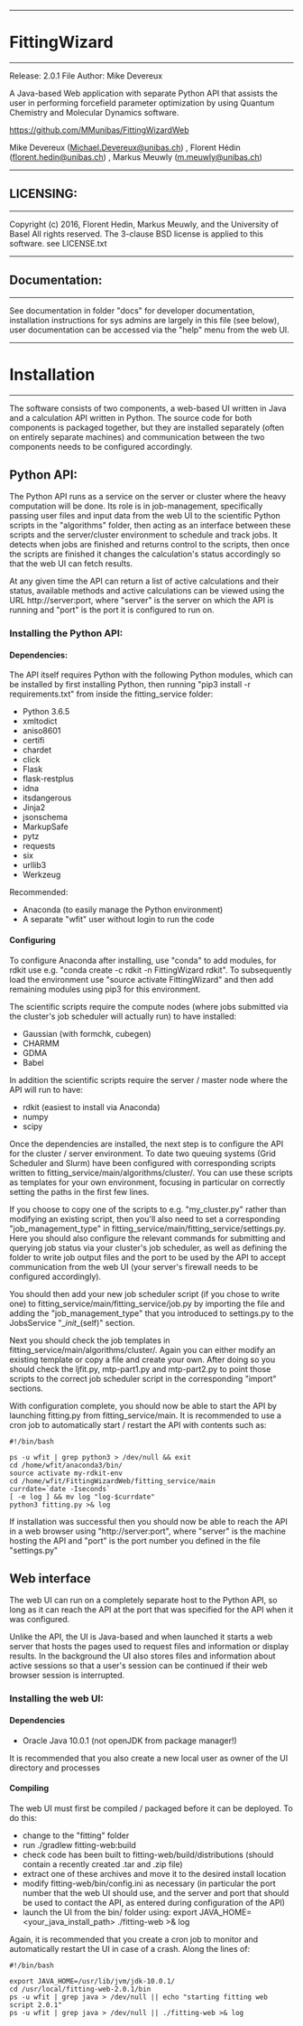 ----------------------------------------------
# FittingWizard
----------------------------------------------
Release: 2.0.1
File Author: Mike Devereux

A Java-based Web application with separate Python API that assists the user in performing forcefield parameter optimization by using Quantum Chemistry and Molecular Dynamics software.

https://github.com/MMunibas/FittingWizardWeb

Mike Devereux (Michael.Devereux@unibas.ch) , Florent Hédin (florent.hedin@unibas.ch) ,
Markus Meuwly (m.meuwly@unibas.ch)

----------------------------------------------
## LICENSING:
----------------------------------------------
Copyright (c) 2016, Florent Hedin, Markus Meuwly, and the University of Basel
All rights reserved.
The 3-clause BSD license is applied to this software.
see LICENSE.txt

----------------------------------------------
## Documentation:
----------------------------------------------
See documentation in folder "docs" for developer documentation, installation instructions for sys admins are largely in this file (see below), user documentation can be accessed via the "help" menu from the web UI.

----------------------------------------------
# Installation
----------------------------------------------
The software consists of two components, a web-based UI written in Java and a calculation API written in Python. The source code for both components is packaged together, but they are installed separately (often on entirely separate machines) and communication between the two components needs to be configured accordingly.

## Python API:
The Python API runs as a service on the server or cluster where the heavy computation will be done. Its role is in job-management, specifically passing user files and input data from the web UI to the scientific Python scripts in the "algorithms" folder, then acting as an interface between these scripts and the server/cluster environment to schedule and track jobs. It detects when jobs are finished and returns control to the scripts, then once the scripts are finished it changes the calculation's status accordingly so that the web UI can fetch results.

At any given time the API can return a list of active calculations and their status, available methods and active calculations can be viewed using the URL http://server:port, where "server" is the server on which the API is running and "port" is the port it is configured to run on.

### Installing the Python API:
#### Dependencies:
The API itself requires Python with the following Python modules, which can be installed by first installing Python, then running "pip3 install -r requirements.txt" from inside the fitting_service folder:
- Python 3.6.5
- xmltodict
- aniso8601
- certifi
- chardet
- click
- Flask
- flask-restplus
- idna
- itsdangerous
- Jinja2
- jsonschema
- MarkupSafe
- pytz
- requests
- six
- urllib3
- Werkzeug

Recommended:
- Anaconda (to easily manage the Python environment)
- A separate "wfit" user without login to run the code

#### Configuring

To configure Anaconda after installing, use "conda" to add modules, for rdkit use e.g. "conda create -c rdkit -n FittingWizard rdkit". To subsequently load the environment use "source activate FittingWizard" and then add remaining modules using pip3 for this environment.

The scientific scripts require the compute nodes (where jobs submitted via the cluster's job scheduler will actually run) to have installed:
- Gaussian (with formchk, cubegen)
- CHARMM
- GDMA
- Babel

In addition the scientific scripts require the server / master node where the API will run to have:
- rdkit (easiest to install via Anaconda)
- numpy
- scipy

Once the dependencies are installed, the next step is to configure the API for the cluster / server environment. To date two queuing systems (Grid Scheduler and Slurm) have been configured with corresponding scripts written to fitting_service/main/algorithms/cluster/. You can use these scripts as templates for your own environment, focusing in particular on correctly setting the paths in the first few lines.

If you choose to copy one of the scripts to e.g. "my_cluster.py" rather than modifying an existing script, then you'll also need to set a corresponding "job_management_type" in fitting_service/main/fitting_service/settings.py. Here you should also configure the relevant commands for submitting and querying job status via your cluster's job scheduler, as well as defining the folder to write job output files and the port to be used by the API to accept communication from the web UI (your server's firewall needs to be configured accordingly).

You should then add your new job scheduler script (if you chose to write one) to fitting_service/main/fitting_service/job.py by importing the file and adding the "job_management_type" that you introduced to settings.py to the JobsService "\__init__(self)" section.

Next you should check the job templates in fitting_service/main/algorithms/cluster/. Again you can either modify an existing template or copy a file and create your own. After doing so you should check the ljfit.py, mtp-part1.py and mtp-part2.py to point those scripts to the correct job scheduler script in the corresponding "import" sections.

With configuration complete, you should now be able to start the API by launching fitting.py from fitting_service/main. It is recommended to use a cron job to automatically start / restart the API with contents such as:

~~~~
#!/bin/bash

ps -u wfit | grep python3 > /dev/null && exit  
cd /home/wfit/anaconda3/bin/  
source activate my-rdkit-env  
cd /home/wfit/FittingWizardWeb/fitting_service/main  
currdate=`date -Iseconds`  
[ -e log ] && mv log "log-$currdate"  
python3 fitting.py >& log  
~~~~

If installation was successful then you should now be able to reach the API in a web browser using "http://server:port", where "server" is the machine hosting the API and "port" is the port number you defined in the file "settings.py"

## Web interface
The web UI can run on a completely separate host to the Python API, so long as it can reach the API at the port that was specified for the API when it was configured.

Unlike the API, the UI is Java-based and when launched it starts a web server that hosts the pages used to request files and information or display results. In the background the UI also stores files and information about active sessions so that a user's session can be continued if their web browser session is interrupted.

### Installing the web UI:
#### Dependencies
- Oracle Java 10.0.1 (not openJDK from package manager!)

It is recommended that you also create a new local user as owner of the UI directory and processes

#### Compiling
The web UI must first be compiled / packaged before it can be deployed. To do this:
- change to the "fitting" folder
- run ./gradlew fitting-web:build
- check code has been built to fitting-web/build/distributions (should contain a recently created .tar and .zip file)
- extract one of these archives and move it to the desired install location
- modify fitting-web/bin/config.ini as necessary (in particular the port number that the web UI should use, and the server and port that should be used to contact the API, as entered during configuration of the API)
- launch the UI from the bin/ folder using:
  export JAVA_HOME=<your_java_install_path>
  ./fitting-web >& log

Again, it is recommended that you create a cron job to monitor and automatically restart the UI in case of a crash. Along the lines of:

~~~~
#!/bin/bash  

export JAVA_HOME=/usr/lib/jvm/jdk-10.0.1/  
cd /usr/local/fitting-web-2.0.1/bin  
ps -u wfit | grep java > /dev/null || echo "starting fitting web script 2.0.1"  
ps -u wfit | grep java > /dev/null || ./fitting-web >& log  
~~~~
